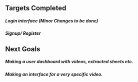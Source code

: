 ## Targets Completed
 ##### Login interface (Minor Changes to be done)
 ##### Signup/ Register

## Next Goals
##### Making a user dashboard with videos, extracted sheets etc.
##### Making an interface for a very specific video.
